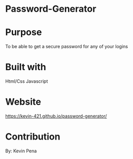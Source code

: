 # Password-Generator

# Purpose 
To be able to get a secure password for any of your logins

# Built with
Html/Css
Javascript

# Website
https://kevin-421.github.io/password-generator/

# Contribution
By: Kevin Pena
